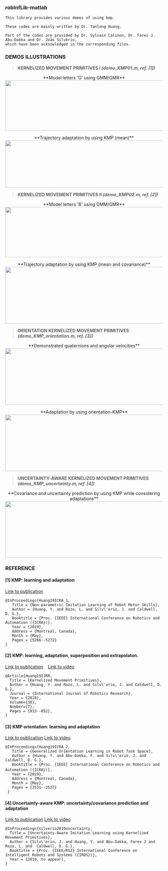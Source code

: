 ### robInfLib-matlab
```
This library provides various demos of using kmp.

These codes are mainly written by Dr. Yanlong Huang.

Part of the codes are provided by Dr. Sylvain Calinon, Dr. Fares J. Abu-Dakka and Dr. João Silvério,
which have been acknowledged in the corresponding files.
```

### DEMOS ILLUSTRATIONS

> <b>KERNELIZED MOVEMENT PRIMITIVES I <i>(demo_KMP01.m, ref. [1])</i> </b> 
<p align="center">
  **Model letters 'G' using GMM/GMR**<br>
  <img width="720" height="160"  src="https://github.com/yanlongtu/robInfLib/blob/master/images/modelLetterG.png">
</p>

<p align="center">
  **Trajectory adaptation by using KMP (mean)** <br>
  <img width="1400" height="150"  src="https://github.com/yanlongtu/robInfLib/blob/master/images/kmp_adaptationG.png">
</p>



> <b>KERNELIZED MOVEMENT PRIMITIVES II <i>(demo_KMP02.m, ref. [2])</i> </b> 
<p align="center">
  **Model letters 'B' using GMM/GMR**<br>
  <img width="720" height="160"  src="https://github.com/yanlongtu/robInfLib/blob/master/images/modelLetterB.png">
</p>

<p align="center">
  **Trajectory adaptation by using KMP (mean and covariance)** <br>
  <img width="720" height="180"  src="https://github.com/yanlongtu/robInfLib/blob/master/images/kmp_adaptationB.png">
</p>



> <b>ORIENTATION KERNELIZED MOVEMENT PRIMITIVES <i>(demo_KMP_orientation.m, ref. [3])</i> </b>
<p align="center">
  **Demonstrated quaternions and angular velocities** <br>
  <img width="550" height="180" src="https://github.com/yanlongtu/robInfLib/blob/master/images/kmp_orientation_demos.png">
</p>
<p align="center">
  **Adaptation by using orientation-KMP** <br>
  <img width="550" height="180" src="https://github.com/yanlongtu/robInfLib/blob/master/images/kmp_orientation_ada.png">
</p>

> <b>UNCERTAINTY-AWARE KERNELIZED MOVEMENT PRIMITIVES <i>(demo_KMP_uncertainty.m, ref. [4])</i> </b>
<p align="center">
  **Covariance and uncertainty prediction by using KMP while considering adaptations** <br>
  <img width="800" height="180" src="https://github.com/yanlongtu/robInfLib/blob/master/images/kmp_uncertainty.png">
</p>

### REFERENCE

#### [1] KMP: learning and adaptation 
[Link to publication](https://www.researchgate.net/publication/331481661_Non-parametric_Imitation_Learning_of_Robot_Motor_Skills)
```
@InProceedings{Huang19ICRA_1,
   Title = {Non-parametric Imitation Learning of Robot Motor Skills},
   Author = {Huang, Y. and Rozo, L. and Silv\'erio, J. and Caldwell, D. G.},
   Booktitle = {Proc. {IEEE} International Conference on Robotics and Automation ({ICRA})},
   Year = {2019},
   Address = {Montreal, Canada},
   Month = {May},
   Pages = {5266--5272}
}
```

#### [2] KMP: learning, adaptation, superposition and extrapolaton. 
[Link to publication](https://www.researchgate.net/publication/319349682_Kernelized_Movement_Primitives) &nbsp;&nbsp;
[Link to video](https://www.youtube.com/watch?v=sepb6Vs3OMI&feature=youtu.be)
```
@Article{Huang19IJRR,
  Title = {Kernelized Movement Primitives},
  Author = {Huang, Y. and Rozo, L. and Silv\'erio, J. and Caldwell, D. G.},
  Journal = {International Journal of Robotics Research},
  Year = {2019},
  Volume={38},
  Number={7},
  Pages = {833--852},
}
```


#### [3] KMP orientation: learning and adaptation
[Link to publication](https://www.researchgate.net/publication/330675655_Generalized_Orientation_Learning_in_Robot_Task_Space)
[Link to video](https://www.youtube.com/watch?v=swYJZfAWTHk&feature=youtu.be)
```
@InProceedings{Huang19ICRA_2,
   Title = {Generalized Orientation Learning in Robot Task Space},
   Author = {Huang, Y. and Abu-Dakka, F. and Silv\'erio, J. and Caldwell, D. G.},
   Booktitle = {Proc. {IEEE} International Conference on Robotics and Automation ({ICRA})},　　　　
   Year = {2019},
   Address = {Montreal, Canada},
   Month = {May},
   Pages = {2531--2537}
 }
```

#### [4] Uncertainty-aware KMP: uncertainty/covariance prediction and adaptation
[Link to publication](https://www.researchgate.net/publication/334884378_Uncertainty-Aware_Imitation_Learning_using_Kernelized_Movement_Primitives)
[Link to video](https://www.youtube.com/watch?v=HVk2goCQiaA&feature=youtu.be)
```
@InProceedings{silverio2019uncertainty,
  Title = {Uncertainty-Aware Imitation Learning using Kernelized Movement Primitives},
  Author = {Silv\'erio, J. and Huang, Y. and Abu-Dakka, Fares J and Rozo, L. and  Caldwell, D. G.},
  Booktitle = {Proc. {IEEE/RSJ} International Conference on Intelligent Robots and Systems ({IROS})},
  Year = {2019, to appear},
}
```



